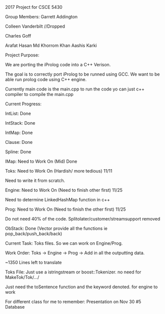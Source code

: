 2017 Project for CSCE 5430

Group Members:
Garrett Addington

Colleen Vanderbilt //Dropped

Charles Goff

Arafat Hasan
Md Khorrom Khan
Aashis Karki

Project Purpose:

We are porting the iProlog code into a C++ Verison.

The goal is to correctly port iProlog to be runned using GCC.
We want to be able run prolog code using C++ engine.


Currently main code is the main.cpp to run the code yo can just
c++ compiler to compile the main.cpp

Current Progress:

IntList: Done

IntStack: Done

IntMap: Done

Clause: Done

Spline: Done

IMap: Need to Work On (Mid) Done

Toks: Need to Work On (Hardish/ more tedious) 11/11

Need to write it from scratch. 

Engine: Need to Work On (Need to finish other first) 11/25

Need to determine LinkedHashMap function in c++

Prog: Need to Work On (Need to finish the other first) 11/25

Do not need 40% of the code. Splitolater/customer/streamsupport removed

ObStack: Done (Vector provide all the functions ie pop_back/push_back/back)


Current Task:
Toks files. So we can work on Engine/Prog.

Work Order:
Toks -> Engine -> Prog -> Add in all the outputting data. 

~1350 Lines left to translate

Toks File: Just use a istringstream or boost::Tokenizer. no need for MakeTok/Tok/.../ 

Just need the toSentence function and the keyword denoted. for engine to work


For different class for me to remember: Presentation on Nov 30 #5 Database
